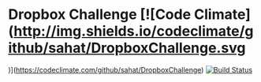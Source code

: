 # Dropbox Challenge [![Code Climate](http://img.shields.io/codeclimate/github/sahat/DropboxChallenge.svg
)](https://codeclimate.com/github/sahat/DropboxChallenge) [![Build Status](https://travis-ci.org/sahat/DropboxChallenge.svg?branch=master)](https://travis-ci.org/sahat/DropboxChallenge)